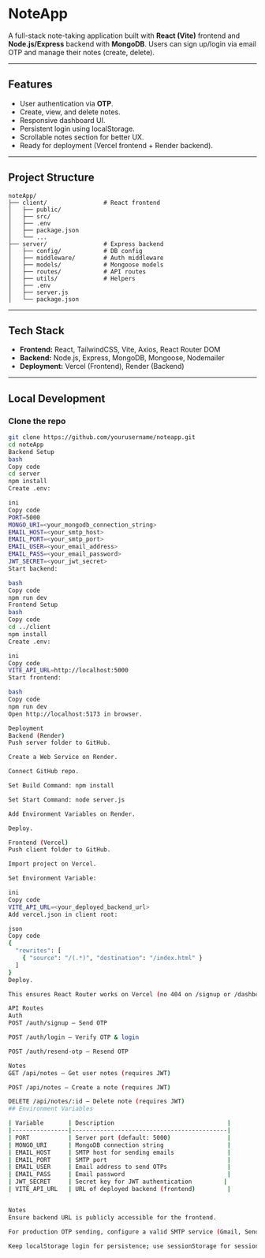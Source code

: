 # NoteApp

A full-stack note-taking application built with **React (Vite)** frontend and **Node.js/Express** backend with **MongoDB**. Users can sign up/login via email OTP and manage their notes (create, delete).

---

## Features

- User authentication via **OTP**.
- Create, view, and delete notes.
- Responsive dashboard UI.
- Persistent login using localStorage.
- Scrollable notes section for better UX.
- Ready for deployment (Vercel frontend + Render backend).

---

## Project Structure

```
noteApp/
├── client/                # React frontend
│   ├── public/
│   ├── src/
│   ├── .env
│   ├── package.json
│   └── ...
├── server/                # Express backend
│   ├── config/            # DB config
│   ├── middleware/        # Auth middleware
│   ├── models/            # Mongoose models
│   ├── routes/            # API routes
│   ├── utils/             # Helpers
│   ├── .env
│   ├── server.js
│   └── package.json
```


---

## Tech Stack

- **Frontend:** React, TailwindCSS, Vite, Axios, React Router DOM  
- **Backend:** Node.js, Express, MongoDB, Mongoose, Nodemailer  
- **Deployment:** Vercel (Frontend), Render (Backend)

---

## Local Development

### Clone the repo

```bash
git clone https://github.com/yourusername/noteapp.git
cd noteApp
Backend Setup
bash
Copy code
cd server
npm install
Create .env:

ini
Copy code
PORT=5000
MONGO_URI=<your_mongodb_connection_string>
EMAIL_HOST=<your_smtp_host>
EMAIL_PORT=<your_smtp_port>
EMAIL_USER=<your_email_address>
EMAIL_PASS=<your_email_password>
JWT_SECRET=<your_jwt_secret>
Start backend:

bash
Copy code
npm run dev
Frontend Setup
bash
Copy code
cd ../client
npm install
Create .env:

ini
Copy code
VITE_API_URL=http://localhost:5000
Start frontend:

bash
Copy code
npm run dev
Open http://localhost:5173 in browser.

Deployment
Backend (Render)
Push server folder to GitHub.

Create a Web Service on Render.

Connect GitHub repo.

Set Build Command: npm install

Set Start Command: node server.js

Add Environment Variables on Render.

Deploy.

Frontend (Vercel)
Push client folder to GitHub.

Import project on Vercel.

Set Environment Variable:

ini
Copy code
VITE_API_URL=<your_deployed_backend_url>
Add vercel.json in client root:

json
Copy code
{
  "rewrites": [
    { "source": "/(.*)", "destination": "/index.html" }
  ]
}
Deploy.

This ensures React Router works on Vercel (no 404 on /signup or /dashboard).

API Routes
Auth
POST /auth/signup – Send OTP

POST /auth/login – Verify OTP & login

POST /auth/resend-otp – Resend OTP

Notes
GET /api/notes – Get user notes (requires JWT)

POST /api/notes – Create a note (requires JWT)

DELETE /api/notes/:id – Delete note (requires JWT)
## Environment Variables

| Variable       | Description                                |
|----------------|--------------------------------------------|
| PORT           | Server port (default: 5000)                |
| MONGO_URI      | MongoDB connection string                  |
| EMAIL_HOST     | SMTP host for sending emails               |
| EMAIL_PORT     | SMTP port                                  |
| EMAIL_USER     | Email address to send OTPs                 |
| EMAIL_PASS     | Email password                             |
| JWT_SECRET     | Secret key for JWT authentication         |
| VITE_API_URL   | URL of deployed backend (frontend)         |


Notes
Ensure backend URL is publicly accessible for the frontend.

For production OTP sending, configure a valid SMTP service (Gmail, SendGrid, etc.).

Keep localStorage login for persistence; use sessionStorage for session-only login.



